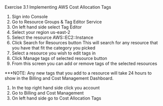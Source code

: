 Exercise 3.1 Implementing AWS Cost Allocation Tags


1. Sign into Console
2. Go to Resource Groups & Tag Editor Service
3. On left hand side select Tag Editor
4. Select your region
    us-east-2
5. Select the resource
    AWS::EC2::Instance
6. Click Search for Resources button
    This will search for any resource that you have that fit the category you picked
7. Select a resource you wish to edit tags in
8. Click Manage tags of selected resource button
9. From this screen you can add or remove tags of the selected resources

***NOTE:  Any new tags that you add to a resource will take 24 hours to show in the Billing and Cost Management Dashboard.


1. In the top right hand side click you account
2. Go to Billing and Cost Management
3. On left hand side go to Cost Allocation Tags